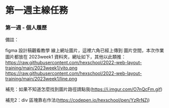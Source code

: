# 第一週主線任務
### 第一週 - 個人履歷
備註：

figma 設計稿觀看教學
線上網址圖片，這裡六角已經上傳到 圖片空間，本次作業圖片都放在 2023week1 資料夾，網址如下，其他以此類推：
https://raw.githubusercontent.com/hexschool/2022-web-layout-training/main/2023week1/vito.png
https://raw.githubusercontent.com/hexschool/2022-web-layout-training/main/2023week1/line.png

補充：如果不知道怎麼找到圖片路徑請點我(https://i.imgur.com/O7nQcFm.gif)

補充2：div 區塊靠右作法(https://codepen.io/hexschool/pen/YzRrNZj)

